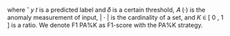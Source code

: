 where ˆ 𝑦 𝑡 is a predicted label and 𝛿 is a certain threshold, 𝐴 (·) is the anomaly measurement of input, | · | is the cardinality of a set, and 𝐾 ∈ [ 0 , 1 ] is a ratio. We denote F1 PA%K as F1-score with the PA%K strategy.